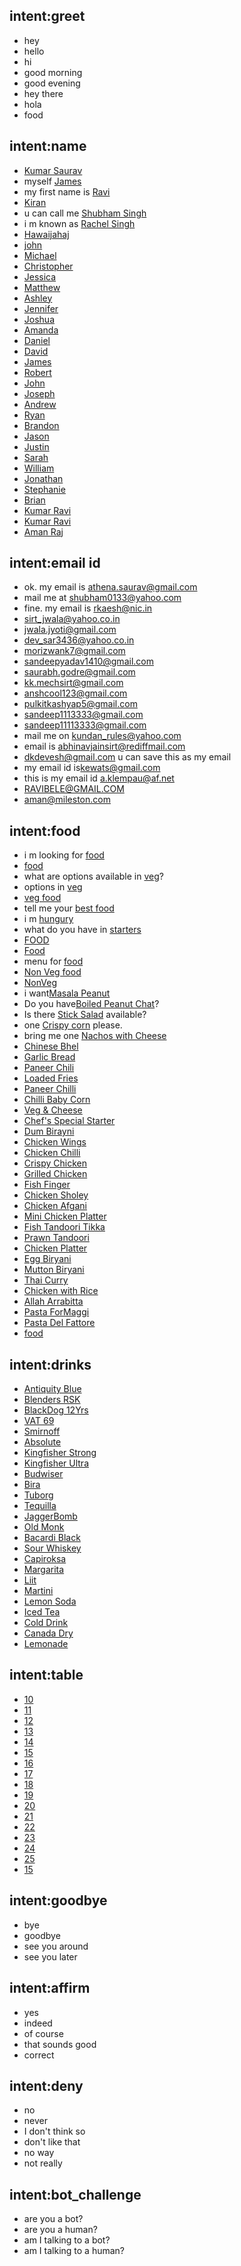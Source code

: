 ## intent:greet
- hey
- hello
- hi
- good morning
- good evening
- hey there
- hola
- food

## intent:name
- [Kumar Saurav](PERSON)
- myself [James](PERSON)
- my first name is [Ravi](PERSON)
- [Kiran](PERSON)
- u can call me [Shubham Singh](PERSON)
- i m known as [Rachel Singh](PERSON)
- [Hawaijahaj](PERSON)
- [john](PERSON)
- [Michael](PERSON)
- [Christopher](PERSON)
- [Jessica](PERSON)
- [Matthew](PERSON)
- [Ashley](PERSON)
- [Jennifer](PERSON)
- [Joshua](PERSON)
- [Amanda](PERSON)
- [Daniel](PERSON)
- [David](PERSON)
- [James](PERSON)
- [Robert](PERSON)
- [John](PERSON)
- [Joseph](PERSON)
- [Andrew](PERSON)
- [Ryan](PERSON)
- [Brandon](PERSON)
- [Jason](PERSON)
- [Justin](PERSON)
- [Sarah](PERSON)
- [William](PERSON)
- [Jonathan](PERSON)
- [Stephanie](PERSON)
- [Brian](PERSON)
- [Kumar Ravi](food)
- [Kumar Ravi](PERSON)
- [Aman Raj](PERSON)

## intent:email id
- ok. my email is [athena.saurav@gmail.com](email)
- mail me at [shubham0133@yahoo.com](email)
- fine. my email is [rkaesh@nic.in](email)
- [sirt_jwala@yahoo.co.in](email)
- [jwala.jyoti@gmail.com](email)
- [dev_sar3436@yahoo.co.in](email)
- [morizwank7@gmail.com](email)
- [sandeepyadav1410@gmail.com](email)
- [saurabh.godre@gmail.com](email)
- [kk.mechsirt@gmail.com](email)
- [anshcool123@gmail.com](email)
- [pulkitkashyap5@gmail.com](email)
- [sandeep1113333@gmail.com](email)
- [sandeep11113333@gmail.com](email)
- mail me on [kundan_rules@yahoo.com](email)
- email is [abhinavjainsirt@rediffmail.com](email)
- [dkdevesh@gmail.com](email) u can save this as my email
- my email id is[kewats@gmail.com](email)
- this is my email id [a.klempau@af.net](email)
- [RAVIBELE@GMAIL.COM](email)
- [aman@mileston.com](email)

## intent:food
- i m looking for [food](food)
- [food](food)
- what are options available in [veg](food)?
- options in [veg](food)
- [veg food](food)
- tell me your [best food](food)
- i m [hungury](food)
- what do you have in [starters](food)
- [FOOD](food)
- [Food](food)
- menu for [food](food)
- [Non Veg food](food)
- [NonVeg](food)
- i want[Masala Peanut](food)
- Do you have[Boiled Peanut Chat](food)?
- Is there [Stick Salad](food) available?
- one [Crispy corn](food) please.
- bring me one [Nachos with Cheese](food)
- [Chinese Bhel](food)
- [Garlic Bread](food)
- [Paneer Chili](food)
- [Loaded Fries](food)
- [Paneer Chilli](food)
- [Chilli Baby Corn](food)
- [Veg & Cheese](food)
- [Chef's Special Starter](food)
- [Dum Birayni](food)
- [Chicken Wings](food)
- [Chicken Chilli](food)
- [Crispy Chicken](food)
- [Grilled Chicken](food)
- [Fish Finger](food)
- [Chicken Sholey](food)
- [Chicken Afgani](food)
- [Mini Chicken Platter](food)
- [Fish Tandoori Tikka](food)
- [Prawn Tandoori](food)
- [Chicken Platter](food)
- [Egg Biryani](food)
- [Mutton Biryani](food)
- [Thai Curry](food)
- [Chicken with Rice](food)
- [Allah Arrabitta](food)
- [Pasta ForMaggi](food)
- [Pasta Del Fattore](food)
- [food](food)

## intent:drinks
- [Antiquity Blue](drinks)
- [Blenders RSK](drinks)
- [BlackDog 12Yrs](drinks)
- [VAT 69](drinks)
- [Smirnoff](drinks)
- [Absolute](drinks)
- [Kingfisher Strong](drinks)
- [Kingfisher Ultra](drinks)
- [Budwiser](drinks)
- [Bira](drinks)
- [Tuborg](drinks)
- [Tequilla](drinks)
- [JaggerBomb](drinks)
- [Old Monk](drinks)
- [Bacardi Black](drinks)
- [Sour Whiskey](drinks)
- [Capiroksa](drinks)
- [Margarita](drinks)
- [Liit](drinks)
- [Martini](drinks)
- [Lemon Soda](drinks)
- [Iced Tea](drinks)
- [Cold Drink](drinks)
- [Canada Dry](drinks)
- [Lemonade](drinks)

## intent:table
- [10](table)
- [11](table)
- [12](table)
- [13](table)
- [14](table)
- [15](table)
- [16](table)
- [17](table)
- [18](table)
- [19](table)
- [20](table)
- [21](table)
- [22](table)
- [23](table)
- [24](table)
- [25](table)
- [15](table)

## intent:goodbye
- bye
- goodbye
- see you around
- see you later

## intent:affirm
- yes
- indeed
- of course
- that sounds good
- correct

## intent:deny
- no
- never
- I don't think so
- don't like that
- no way
- not really

## intent:bot_challenge
- are you a bot?
- are you a human?
- am I talking to a bot?
- am I talking to a human?

